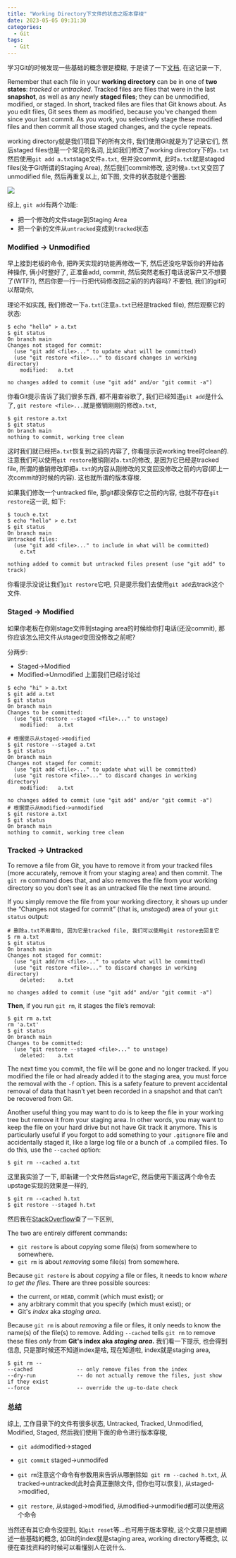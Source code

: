 ```yaml
---
title: "Working Directory下文件的状态之版本穿梭"
date: 2023-05-05 09:31:30
categories:
  - Git
tags:
  - Git
---
```


学习Git的时候发现一些基础的概念很是模糊, 于是读了一下[文档](https://git-scm.com/book/en/v2/Git-Basics-Recording-Changes-to-the-Repository), 在这记录一下, 

Remember that each file in your **working directory** can be in one of **two states**: *tracked* or *untracked*. Tracked files are files that were in the last **snapshot**, as well as any newly **staged files**; they can be unmodified, modified, or staged. In short, tracked files are files that Git knows about. As you edit files, Git sees them as modified, because you’ve changed them since your last commit. As you work, you selectively stage these modified files and then commit all those staged changes, and the cycle repeats.

working directory就是我们项目下的所有文件, 我们使用Git就是为了记录它们, 然后staged files也是一个常见的名词, 比如我们修改了working directory下的`a.txt`然后使用`git add a.txt`stage文件`a.txt`, 但并没commit, 此时`a.txt`就是staged files(处于Git所谓的Staging Area), 然后我们commit修改, 这时候`a.txt`又变回了unmodified file, 然后再重复以上, 如下图, 文件的状态就是个圈圈:

![](a.png)

综上, `git add`有两个功能:

- 把一个修改的文件stage到Staging Area
- 把一个新的文件从`untracked`变成到`tracked`状态

### Modified -> Unmodified

早上接到老板的命令, 把昨天实现的功能再修改一下, 然后还没吃早饭你的开始各种操作, 俩小时整好了, 正准备add, commit,  然后突然老板打电话说客户又不想要了(WTF?), 然后你要一行一行把代码修改回之前的的内容吗?  不要怕, 我们的git可以帮助你, 

理论不如实践, 我们修改一下`a.txt`(注意`a.txt`已经是tracked file), 然后观察它的状态:

```shell
$ echo "hello" > a.txt 
$ git status 
On branch main
Changes not staged for commit:
  (use "git add <file>..." to update what will be committed)
  (use "git restore <file>..." to discard changes in working directory)
	modified:   a.txt

no changes added to commit (use "git add" and/or "git commit -a")
```

你看Git提示告诉了我们很多东西, 都不用查谷歌了,  我们已经知道`git add`是什么了,  `git restore <file>...`就是撤销刚刚的修改`a.txt`, 

```shell
$ git restore a.txt 
$ git status
On branch main
nothing to commit, working tree clean
```

这时我们就已经把`a.txt`恢复到之前的内容了, 你看提示说working tree时clean的. 注意我们可以使用`git restore`撤销刚对`a.txt`的修改, 是因为它已经是tracked file, 所谓的撤销修改即把`a.txt`的内容从刚修改的又变回没修改之前的内容(即上一次commit的时候的内容). 这也就所谓的版本穿梭. 

如果我们修改一个untracked file, 那git都没保存它之前的内容, 也就不存在`git restore`这一说, 如下:

```shell
$ touch e.txt 
$ echo "hello" > e.txt 
$ git status       
On branch main
Untracked files:
  (use "git add <file>..." to include in what will be committed)
	e.txt

nothing added to commit but untracked files present (use "git add" to track)
```

你看提示没说让我们`git restore`它吧, 只是提示我们去使用`git add`去track这个文件.

### Staged -> Modified

如果你老板在你刚stage文件到staging area的时候给你打电话(还没commit), 那你应该怎么把文件从staged变回没修改之前呢? 

分两步: 

- Staged->Modified
- Modified->Unmodified 上面我们已经讨论过

```shell
$ echo "hi" > a.txt 
$ git add a.txt 
$ git status
On branch main
Changes to be committed:
  (use "git restore --staged <file>..." to unstage)
	modified:   a.txt

# 根据提示从staged->modified
$ git restore --staged a.txt 
$ git status
On branch main
Changes not staged for commit:
  (use "git add <file>..." to update what will be committed)
  (use "git restore <file>..." to discard changes in working directory)
	modified:   a.txt

no changes added to commit (use "git add" and/or "git commit -a")
# 根据提示从modified->unmodified
$ git restore a.txt 
$ git status
On branch main
nothing to commit, working tree clean
```

### Tracked -> Untracked

To remove a file from Git, you have to remove it from your tracked files (more accurately, remove it from your staging area) and then commit. The `git rm` command does that, and also removes the file from your working directory so you don’t see it as an untracked file the next time around.

If you simply remove the file from your working directory, it shows up under the “Changes not staged for commit” (that is, *unstaged*) area of your `git status` output:

```shell
# 删除a.txt不用害怕, 因为它是tracked file, 我们可以使用git restore去回复它
$ rm a.txt 
$ git status 
On branch main
Changes not staged for commit:
  (use "git add/rm <file>..." to update what will be committed)
  (use "git restore <file>..." to discard changes in working directory)
	deleted:    a.txt

no changes added to commit (use "git add" and/or "git commit -a")
```

**Then**, if you run `git rm`, it stages the file’s removal:

```shell
$ git rm a.txt
rm 'a.txt'
$ git status
On branch main
Changes to be committed:
  (use "git restore --staged <file>..." to unstage)
	deleted:    a.txt
```

The next time you commit, the file will be gone and no longer tracked. If you modified the file or had already added it to the staging area, you must force the removal with the `-f` option. This is a safety feature to prevent accidental removal of data that hasn’t yet been recorded in a snapshot and that can’t be recovered from Git.

Another useful thing you may want to do is to keep the file in your working tree but remove it from your staging area. In other words, you may want to keep the file on your hard drive but not have Git track it anymore. This is particularly useful if you forgot to add something to your `.gitignore` file and accidentally staged it, like a large log file or a bunch of `.a` compiled files. To do this, use the `--cached` option:

```shell
$ git rm --cached a.txt
```

这里我实验了一下, 即新建一个文件然后stage它, 然后使用下面这两个命令去upstage实现的效果是一样的, 

```shell
$ git rm --cached h.txt
$ git restore --staged h.txt
```

然后我在[StackOverflow](https://stackoverflow.com/a/74187033/16317008)查了一下区别, 

The two are entirely different commands:

- `git restore` is about *copying* some file(s) from somewhere to somewhere.
- `git rm` is about *removing* some file(s) from somewhere.

Because `git restore` is about *copying* a file or files, it needs to know *where to get the files*. There are three possible sources:

- the current, or `HEAD`, commit (which must exist); or
- any arbitrary commit that you specify (which must exist); or
- Git's *index* aka *staging area*.

Because `git rm` is about *removing* a file or files, it only needs to know the name(s) of the file(s) to remove. Adding `--cached` tells `git rm` to remove these files *only* from **Git's index aka *staging area*.** 我们看一下提示, 也会得到信息, 只是那时候还不知道index是啥, 现在知道啦, index就是staging area, 

```shell
$ git rm --
--cached              -- only remove files from the index
--dry-run             -- do not actually remove the files, just show if they exist
--force               -- override the up-to-date check
```

### 总结

综上, 工作目录下的文件有很多状态, Untracked, Tracked, Unmodified, Modified, Staged, 然后我们使用下面的命令进行版本穿梭, 

- `git add`modified->staged

- `git commit` staged->unmodifed
- `git rm`注意这个命令有参数用来告诉从哪删除如` git rm --cached h.txt`, 从tracked->untracked(此时会真正删除文件, 但你也可以恢复), 从staged->modified, 
- `git restore`,  从staged->modified, 从modified->unmodified都可以使用这个命令

当然还有其它命令没提到, 如`git reset`等...也可用于版本穿梭, 这个文章只是想阐述一些基础的概念, 如Git的index就是staging area, working directory等概念, 以便在查找资料的时候可以看懂别人在说什么. 